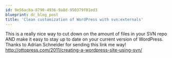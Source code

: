 ```yaml
---
id: 9e56acba-8790-4936-9a8d-950379f01ed3
blueprint: dc_blog_post
title: 'Clean customization of WordPress with svn:externals'
---
```

This is a really nice way to cut down on the amount of files in your SVN repo AND make it easy to stay up to date on your current version of WordPress. Thanks to Adrian Schneider for sending this link me way!
<a href="http://ottopress.com/2011/creating-a-wordpress-site-using-svn/">http://ottopress.com/2011/creating-a-wordpress-site-using-svn/</a>